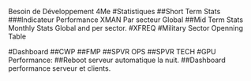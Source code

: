 Besoin de Développement 4Me
#Statistiques
##Short Term Stats
###Indicateur Performance XMAN
Par secteur
Global
##Mid Term Stats
Monthly Stats Global and per sector.
#XFREQ
#Military Sector Openning Table
	
#Dashboard
##CWP
##FMP
##SPVR OPS
##SPVR TECH
#GPU Performance:
##Reboot serveur automatique la nuit.
##Dashboard performance serveur et clients.

